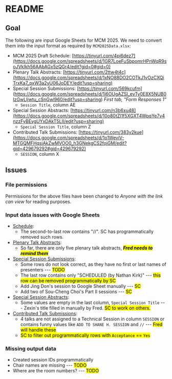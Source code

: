 # README

## Goal

The following are input Google Sheets for MCM 2025. We need to convert them into the input format as required by 
`MCM2025Data.xlsx`:

*   MCM 2025 Draft Schedule: [https://tinyurl.com/4pj6dez7](https://docs.google.com/spreadsheets/d/1GR7LoeFuSbpomrHPnWqR9soJVkIkh56AAbAGx5zQGr4/edit?gid=0#gid=0)
*   Plenary Talk Abstracts: [https://tinyurl.com/2ttw4t4c](https://docs.google.com/spreadsheets/d/1xNO88DO2COTkJ1vOzCXQiTrxKa7_pxW3a2yU06JoDEY/edit?usp=sharing)
*   Special Session Submissions:  [https://tinyurl.com/569kcufm] 
  (https://docs.google.com/spreadsheets/d/1i6OUgAZSI_evTy0E8X5NUB0IzGwLIjwtu_cSnGwl960/edit?usp=sharing) _First tab, "Form Responses 1"_
	- `Session Title`, column AE
*   Special Session Abstracts: [https://tinyurl.com/n3b6xu48](https://docs.google.com/spreadsheets/d/10o80tZl1f5XGXT4WpqYe7v4nzzFyBEvgUYxDAkT5LlI/edit?usp=sharing)
	- `Special Session Title`, column Z
*   Contributed Talk Submissions: [https://tinyurl.com/383y2kue](https://docs.google.com/spreadsheets/d/1o1WeviV-MTGQMFHqsiAkZwMVOO0_h3GNekgCS2fojGM/edit?gid=429679292#gid=429679292)
	- `SESSION`, column X

## Issues

### File permissions 
Permissions for the above files have been changed to _Anyone with the link can view_ for reading purposes.

### Input data issues with Google Sheets 
* [Schedule](https://github.com/fjhickernell/MCM-2025-Program/blob/main/preprocess/input/schedule.csv):
	- The second-to-last row contains "//". SC has programmatically removed such rows.
* [Plenary Talk Abstracts](https://github.com/fjhickernell/MCM-2025-Program/blob/main/preprocess/input/plenary_abstracts.csv):
	- So far, there are only five plenary talk abstracts, <mark>***Fred needs to remind them***<mark>
* [Special Session Submissions](https://github.com/fjhickernell/MCM-2025-Program/blob/main/preprocess/input/special_session_submissions.csv):
	- Some rows do not look correct, as they have no first or last names of presenters --- <mark>TODO<mark>
	- The last row contains only "SCHEDULED (by Nathan Kirk)" --- <mark>this row can be removed programmatically by SC <mark>
	- Add Jing Don's session to Google Sheet manually --- <mark>SC<mark>
	- Add two of Sou-Cheng Choi's Part II sessions  --- <mark>SC<mark>
* [Special Session Abstracts](https://github.com/fjhickernell/MCM-2025-Program/blob/main/preprocess/input/special_session_abstracts.csv):
	- Some values are empty in the last column, `Special Session Title` --- Zexin's title filled in manually by Fred. <mark>SC to work on others.<mark>
* [Contributed Talk Submissions](https://github.com/fjhickernell/MCM-2025-Program/blob/main/preprocess/input/contributed_talk_submissions.csv):
	- 4 talks are not assigned to a Technical Session in column `SESSION` or contains funny values like `ADD TO SHANE H. SESSION` and 
`//` --- <Mark>Fred will handle these</mark>
	- <mark>SC to filter out programmatically rows with `Acceptance` == `Yes`<mark>
  
### Missing output data
  
* Created session IDs programmatically
* Chair names are missing --- <mark>TODO<mark>
* Where are the room numbers?  --- <mark>TODO<mark>


